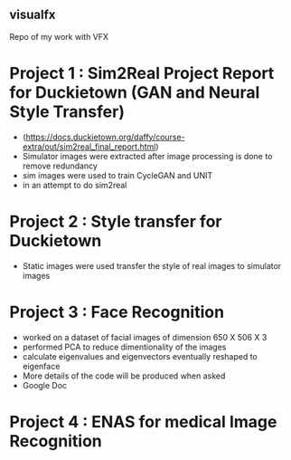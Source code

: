 ## visualfx
Repo of my work with VFX

# Project 1 : Sim2Real Project Report for Duckietown (GAN and Neural Style Transfer) 

- (https://docs.duckietown.org/daffy/course-extra/out/sim2real_final_report.html)
- Simulator images were extracted after image processing is done to remove redundancy
- sim images were used to train CycleGAN and UNIT
- in an attempt to do sim2real

# Project 2 : Style transfer for Duckietown

- Static images were used transfer the style of real images to simulator images 

# Project 3 : Face Recognition

- worked on a dataset of facial images of dimension 650 X 506 X 3
- performed PCA to reduce dimentionality of the images
- calculate eigenvalues and eigenvectors eventually reshaped to eigenface
- More details of the code will be produced when asked
- Google Doc


# Project 4 : ENAS for medical Image Recognition
